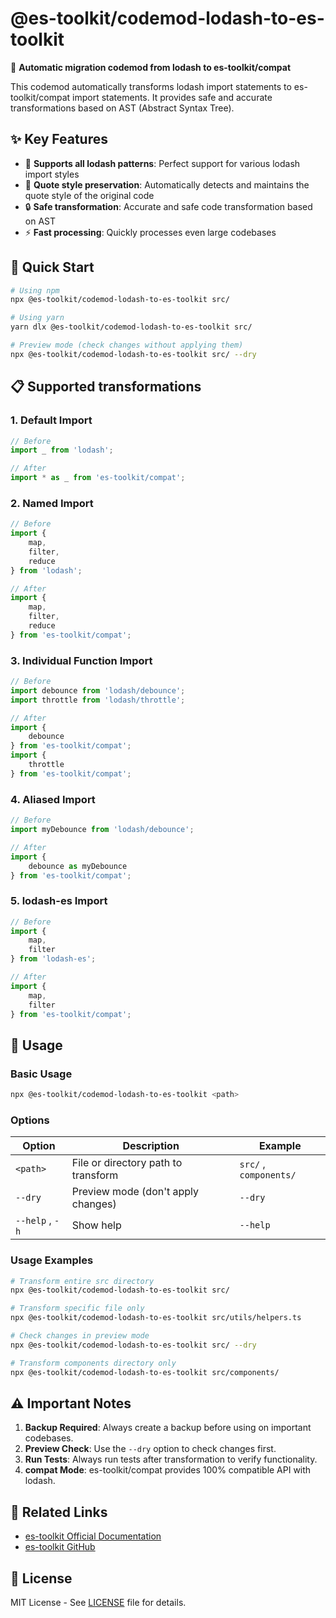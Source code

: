 # @es-toolkit/codemod-lodash-to-es-toolkit

🔧 **Automatic migration codemod from lodash to es-toolkit/compat**

This codemod automatically transforms lodash import statements to es-toolkit/compat import statements. It provides safe and accurate transformations based on AST (Abstract Syntax Tree).

## ✨ Key Features

* 🎯 **Supports all lodash patterns**: Perfect support for various lodash import styles
* 📝 **Quote style preservation**: Automatically detects and maintains the quote style of the original code
* 🔒 **Safe transformation**: Accurate and safe code transformation based on AST
* ⚡ **Fast processing**: Quickly processes even large codebases

## 🚀 Quick Start

```bash
# Using npm
npx @es-toolkit/codemod-lodash-to-es-toolkit src/

# Using yarn  
yarn dlx @es-toolkit/codemod-lodash-to-es-toolkit src/

# Preview mode (check changes without applying them)
npx @es-toolkit/codemod-lodash-to-es-toolkit src/ --dry
```

## 📋 Supported transformations

### 1. Default Import

```javascript
// Before
import _ from 'lodash';

// After  
import * as _ from 'es-toolkit/compat';
```

### 2. Named Import

```javascript
// Before
import {
    map,
    filter,
    reduce
} from 'lodash';

// After
import {
    map,
    filter,
    reduce
} from 'es-toolkit/compat';
```

### 3. Individual Function Import

```javascript
// Before
import debounce from 'lodash/debounce';
import throttle from 'lodash/throttle';

// After
import {
    debounce
} from 'es-toolkit/compat';
import {
    throttle
} from 'es-toolkit/compat';
```

### 4. Aliased Import

```javascript
// Before
import myDebounce from 'lodash/debounce';

// After  
import {
    debounce as myDebounce
} from 'es-toolkit/compat';
```

### 5. lodash-es Import

```javascript
// Before
import {
    map,
    filter
} from 'lodash-es';

// After
import {
    map,
    filter
} from 'es-toolkit/compat';
```

## 🎯 Usage

### Basic Usage

```bash
npx @es-toolkit/codemod-lodash-to-es-toolkit <path>
```

### Options

| Option | Description | Example |
|------|------|------|
| `<path>` | File or directory path to transform | `src/` , `components/` |
| `--dry` | Preview mode (don't apply changes) | `--dry` |
| `--help` , `-h` | Show help | `--help` |

### Usage Examples

```bash
# Transform entire src directory
npx @es-toolkit/codemod-lodash-to-es-toolkit src/

# Transform specific file only
npx @es-toolkit/codemod-lodash-to-es-toolkit src/utils/helpers.ts

# Check changes in preview mode
npx @es-toolkit/codemod-lodash-to-es-toolkit src/ --dry

# Transform components directory only
npx @es-toolkit/codemod-lodash-to-es-toolkit src/components/
```

## ⚠️ Important Notes

1. **Backup Required**: Always create a backup before using on important codebases.
2. **Preview Check**: Use the `--dry` option to check changes first.
3. **Run Tests**: Always run tests after transformation to verify functionality.
4. **compat Mode**: es-toolkit/compat provides 100% compatible API with lodash.

## 🔗 Related Links

* [es-toolkit Official Documentation](https://es-toolkit.slash.page)
* [es-toolkit GitHub](https://github.com/toss/es-toolkit)

## 📄 License

MIT License - See [LICENSE](../../LICENSE) file for details.
